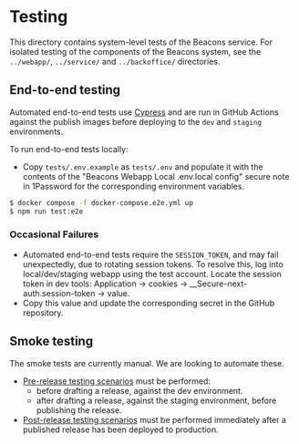 # Testing

This directory contains system-level tests of the Beacons service. For isolated testing of the components of
the Beacons system, see the `../webapp/`, `../service/` and `../backoffice/` directories.

## End-to-end testing

Automated end-to-end tests use [Cypress](https://www.cypress.io/) and are run in GitHub Actions against the publish images before deploying to the `dev` and `staging` environments.

To run end-to-end tests locally:

- Copy `tests/.env.example` as `tests/.env` and populate it with the contents of the "Beacons Webapp Local .env.local config" secure note in 1Password for the corresponding environment variables.

```sh
$ docker compose -f docker-compose.e2e.yml up
$ npm run test:e2e
```

### Occasional Failures

- Automated end-to-end tests require the `SESSION_TOKEN`, and may fail unexpectedly, due to rotating session tokens. To resolve this, log into local/dev/staging webapp using the test account. Locate the session token in dev tools: Application -> cookies -> \_\_Secure-next-auth.session-token -> value.
- Copy this value and update the corresponding secret in the GitHub repository.

## Smoke testing

The smoke tests are currently manual. We are looking to automate these.

- [Pre-release testing scenarios](pre-release-testing-scenarios.md) must be performed:
  - before drafting a release, against the dev environment.
  - after drafting a release, against the staging environment, before publishing the release.
- [Post-release testing scenarios](post-release-testing-scenarios.md) must be performed immediately after a published release has been deployed to production.
